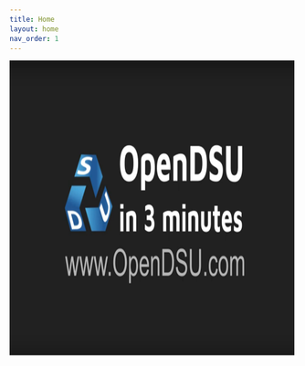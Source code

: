 ```yaml
---
title: Home
layout: home
nav_order: 1
---
```


<a href="https://www.youtube.com/watch?v=n6YiWk8t3W0&t=26s
" target="_blank"><img src="LOGO/Screenshot 2024-01-22 at 11-27-54 OpenDSU Pitch in 3 minutes - YouTube-1.png" 
alt="dsu" width="736" height="522"  /></a>





